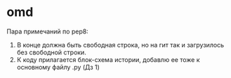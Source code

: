 # omd
Пара примечаний по pep8:
1) В конце должна быть свободная строка, но на гит так и загрузилось без свободной строки.  
2) К коду прилагается блок-схема истории, добавлю ее тоже к основному файлу .py (Дз 1)
